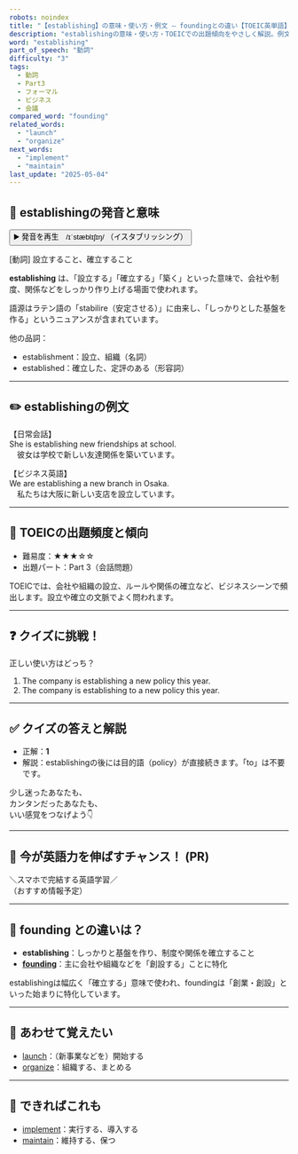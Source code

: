 ```yaml
---
robots: noindex
title: "【establishing】の意味・使い方・例文 ― foundingとの違い【TOEIC英単語】"
description: "establishingの意味・使い方・TOEICでの出題傾向をやさしく解説。例文・クイズ付きでfoundingとの違いもわかりやすく学べます。"
word: "establishing"
part_of_speech: "動詞"
difficulty: "3"
tags:
  - 動詞
  - Part3
  - フォーマル
  - ビジネス
  - 会議
compared_word: "founding"
related_words:
  - "launch"
  - "organize"
next_words:
  - "implement"
  - "maintain"
last_update: "2025-05-04"
---
```


## 🔰 establishingの発音と意味

<button class="play-audio" onclick="playTTS('establishing')">
  <span class="play-audio-main">
    ▶️ 発音を再生　/ɪˈstæblɪʃɪŋ/
  </span>
  <span class="play-audio-sub">
    （イスタブリッシング）
  </span>
</button>

[動詞] 設立すること、確立すること

**establishing** は、「設立する」「確立する」「築く」といった意味で、会社や制度、関係などをしっかり作り上げる場面で使われます。

語源はラテン語の「stabilire（安定させる）」に由来し、「しっかりとした基盤を作る」というニュアンスが含まれています。

他の品詞：  
- establishment：設立、組織（名詞）
- established：確立した、定評のある（形容詞）

---

## ✏️ establishingの例文

【日常会話】  
She is establishing new friendships at school.  
　彼女は学校で新しい友達関係を築いています。

【ビジネス英語】  
We are establishing a new branch in Osaka.  
　私たちは大阪に新しい支店を設立しています。

---

## 🎯 TOEICの出題頻度と傾向

- 難易度：★★★☆☆
- 出題パート：Part 3（会話問題）

TOEICでは、会社や組織の設立、ルールや関係の確立など、ビジネスシーンで頻出します。設立や確立の文脈でよく問われます。

---

## ❓ クイズに挑戦！

正しい使い方はどっち？

1. The company is establishing a new policy this year.  
2. The company is establishing to a new policy this year.

---

## ✅ クイズの答えと解説

- 正解：**1**
- 解説：establishingの後には目的語（policy）が直接続きます。「to」は不要です。

少し迷ったあなたも、  
カンタンだったあなたも、  
いい感覚をつなげよう👇️

---

## 🚀 今が英語力を伸ばすチャンス！ (PR)

<div class="info-center">
＼スマホで完結する英語学習／<br>  
（おすすめ情報予定）
</div>

---

## 🤔  founding との違いは？

- **establishing**：しっかりと基盤を作り、制度や関係を確立すること
- **[founding](/founding)**：主に会社や組織などを「創設する」ことに特化

establishingは幅広く「確立する」意味で使われ、foundingは「創業・創設」といった始まりに特化しています。

---

## 🧩 あわせて覚えたい

- [launch](/launch)：（新事業などを）開始する
- [organize](/organize)：組織する、まとめる

---

## 📖 できればこれも

- [implement](/implement)：実行する、導入する
- [maintain](/maintain)：維持する、保つ

<!-- cvid: aid21_bid47 -->
